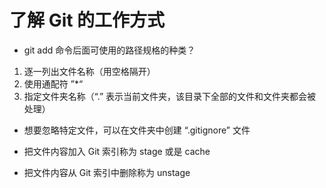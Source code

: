 # 了解 Git 的工作方式

- git add 命令后面可使用的路径规格的种类？

1. 逐一列出文件名称（用空格隔开）
2. 使用通配符 ”*“
3. 指定文件夹名称（“.” 表示当前文件夹，该目录下全部的文件和文件夹都会被处理）

- 想要忽略特定文件，可以在文件夹中创建 “.gitignore” 文件

- 把文件内容加入 Git 索引称为 stage 或是 cache

- 把文件内容从 Git 索引中删除称为 unstage


